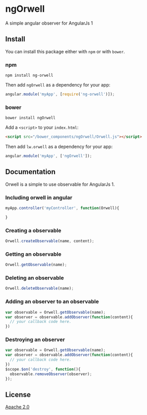# ngOrwell
A simple angular observer for AngularJs 1

## Install

You can install this package either with `npm` or with `bower`.

### npm

```shell
npm install ng-orwell
```

Then add `ngOrwell` as a dependency for your app:

```javascript
angular.module('myApp', [require('ng-orwell')]);
```

### bower

```shell
bower install ngOrwell
```

Add a `<script>` to your `index.html`:

```html
<script src="/bower_components/ngOrwell/Orwell.js"></script>
```

Then add `lw.orwell` as a dependency for your app:

```javascript
angular.module('myApp', ['ngOrwell']);
```

## Documentation

Orwell is a simple to use observable for AngularJs 1.

### Including orwell in angular
```javascript
myApp.controller('myController', function(Orwell){

}
```

### Creating a observable

```javascript
Orwell.createObservable(name, content);
```

### Getting an observable
```javascript
Orwell.getObservable(name);
```

### Deleting an observable
```javascript
Orwell.deleteObservable(name);
```

### Adding an observer to an observable
```javascript
var observable = Orwell.getObservable(name);
var observer = observable.addObserver(function(content){
  // your callback code here.
})
```

### Destroying an observer
```javascript
var observable = Orwell.getObservable(name);
var observer = observable.addObserver(function(content){
  // your callback code here.
})
$scope.$on('destroy', function(){
  observable.removeObserver(observer);
});
```
## License

[Apache 2.0](LICENSE)
